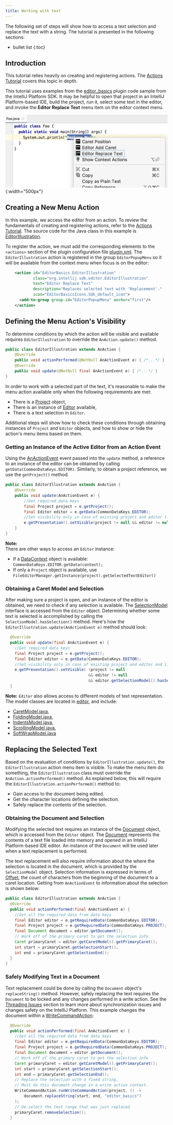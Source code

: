 ```yaml
---
title: Working with text
---
```


The following set of steps will show how to access a text selection and replace the text with a string.
The tutorial is presented in the following sections:
* bullet list
{:toc}

## Introduction
This tutorial relies heavily on creating and registering actions.
The [Actions Tutorial](/tutorials/action_system.md) covers this topic in depth.

This tutorial uses examples from the [editor_basics](https://github.com/JetBrains/intellij-sdk-docs/tree/master/code_samples/editor_basics/) plugin code sample from the IntelliJ Platform SDK.
It may be helpful to open that project in an IntelliJ Platform-based IDE, build the project, run it, select some text in the editor, and invoke the **Editor Replace Text** menu item on the editor context menu.

![String replacement action](img/basics.png){:width="500px"}

## Creating a New Menu Action
In this example, we access the editor from an action.
To review the fundamentals of creating and registering actions, refer to the [Actions Tutorial](/tutorials/action_system.md).
The source code for the Java class in this example is [EditorIllustration](https://github.com/JetBrains/intellij-sdk-docs/blob/master/code_samples/editor_basics/src/main/java/org/intellij/sdk/editor/EditorIllustration.java).

To register the action, we must add the corresponding elements to the `<actions>` section of the plugin configuration file
[plugin.xml](https://github.com/JetBrains/intellij-sdk-docs/blob/master/code_samples/editor_basics/src/main/resources/META-INF/plugin.xml).
The `EditorIllustration` action is registered in the group `EditorPopupMenu` so it will be available from the context menu when focus is on the editor:
```xml
    <action id="EditorBasics.EditorIllustration"
            class="org.intellij.sdk.editor.EditorIllustration"
            text="Editor Replace Text"
            description="Replaces selected text with 'Replacement'."
            icon="EditorBasicsIcons.Sdk_default_icon">
      <add-to-group group-id="EditorPopupMenu" anchor="first"/>
    </action>
```

## Defining the Menu Action's Visibility
To determine conditions by which the action will be visible and available requires `EditorIllustration` to override the
`AnAction.update()` method.
```java
public class EditorIllustration extends AnAction {
    @Override                                        
    public void actionPerformed(@NotNull AnActionEvent e) { /*...*/ }
    @Override
    public void update(@NotNull final AnActionEvent e) { /*...*/ }
}
```

In order to work with a selected part of the text, it's reasonable to make the menu action available only when the following requirements are met:
* There is a [Project](upsource:///platform/core-api/src/com/intellij/openapi/project/Project.java) object,
* There is an instance of [Editor](upsource:///platform/editor-ui-api/src/com/intellij/openapi/editor/Editor.java) available,
* There is a text selection in `Editor`.

Additional steps will show how to check these conditions through obtaining instances of `Project` and `Editor` objects, and how to show or hide the action's menu items based on them.

### Getting an Instance of the Active Editor from an Action Event
Using the [AnActionEvent](upsource:///platform/editor-ui-api/src/com/intellij/openapi/actionSystem/AnActionEvent.java) event passed into the `update` method, a reference to an instance of the editor can be obtained by calling `getData(CommonDataKeys.EDITOR)`.
Similarly, to obtain a project reference, we use the `getProject()` method.
```java
public class EditorIllustration extends AnAction {
    @Override
    public void update(AnActionEvent e) {
        //Get required data keys
        final Project project = e.getProject();
        final Editor editor = e.getData(CommonDataKeys.EDITOR);
        //Set visibility only in case of existing project and editor (for now, selection is added below)
        e.getPresentation().setVisible(project != null && editor != null);
    }
}
```

**Note:**  
There are other ways to access an `Editor` instance:
* If a [DataContext](upsource:///platform/editor-ui-api/src/com/intellij/openapi/actionSystem/DataContext.java) object is available: `CommonDataKeys.EDITOR.getData(context);`
* If only a `Project` object is available, use `FileEditorManager.getInstance(project).getSelectedTextEditor()`

### Obtaining a Caret Model and Selection
After making sure a project is open, and an instance of the editor is obtained, we need to check if any selection is available.
The [SelectionModel](upsource:///platform/editor-ui-api/src/com/intellij/openapi/editor/SelectionModel.java) interface is accessed from the `Editor` object.
Determining whether some text is selected is accomplished by calling the `SelectionModel.hasSelection()` method.
Here's how the `EditorIllustration.update(AnActionEvent e)` method should look:
```java
  @Override
  public void update(final AnActionEvent e) {
    //Get required data keys
    final Project project = e.getProject();
    final Editor editor = e.getData(CommonDataKeys.EDITOR);
    //Set visibility only in case of existing project and editor and if a selection exists
    e.getPresentation().setVisible( (project != null 
                                    && editor != null 
                                    && editor.getSelectionModel().hasSelection()));
  }
```

**Note:**
`Editor` also allows access to different models of text representation. 
The model classes are located in [editor](upsource:///platform/editor-ui-api/src/com/intellij/openapi/editor), and include:
* [CaretModel.java](upsource:///platform/editor-ui-api/src/com/intellij/openapi/editor/CaretModel.java),
* [FoldingModel.java](upsource:///platform/editor-ui-api/src/com/intellij/openapi/editor/FoldingModel.java),
* [IndentsModel.java](upsource:///platform/editor-ui-api/src/com/intellij/openapi/editor/IndentsModel.java),
* [ScrollingModel.java](upsource:///platform/editor-ui-api/src/com/intellij/openapi/editor/ScrollingModel.java),
* [SoftWrapModel.java](upsource:///platform/editor-ui-api/src/com/intellij/openapi/editor/SoftWrapModel.java)


## Replacing the Selected Text
Based on the evaluation of conditions by `EditorIllustration.update()`, the `EditorIllustration` action menu item is visible. 
To make the menu item do something, the `EditorIllustration` class must override the `AnAction.actionPerformed()` method.
As explained below, this will require the `EditorIllustration.actionPerformed()` method to:
* Gain access to the document being edited.
* Get the character locations defining the selection.
* Safely replace the contents of the selection.

### Obtaining the Document and Selection
Modifying the selected text requires an instance of the [Document](upsource:///platform/core-api/src/com/intellij/openapi/editor/Document.java) object, which is accessed from the `Editor` object. 
The [Document](/basics/architectural_overview/documents.md) represents the contents of a text file loaded into memory and opened in an IntelliJ Platform-based IDE editor.
An instance of the `Document` will be used later when a text replacement is performed.

The text replacement will also require information about the where the selection is located in the document, which is provided by the `SelectionModel` object.
Selection information is expressed in terms of [Offset](coordinates_system.md#caret-offset), the count of characters from the beginning of the document to a caret location.
Getting from `AnActionEvent` to information about the selection is shown below: 
```java
public class EditorIllustration extends AnAction {
  @Override
  public void actionPerformed(final AnActionEvent e) {
    //Get all the required data from data keys
    final Editor editor = e.getRequiredData(CommonDataKeys.EDITOR);
    final Project project = e.getRequiredData(CommonDataKeys.PROJECT);
    final Document document = editor.getDocument();
    // Work off of the primary caret to get the selection info
    Caret primaryCaret = editor.getCaretModel().getPrimaryCaret();
    int start = primaryCaret.getSelectionStart();
    int end = primaryCaret.getSelectionEnd();
  }
}
```

### Safely Modifying Text in a Document
Text replacement could be done by calling the `Document` object's `replaceString()` method. 
However, safely replacing the text requires the `Document` to be locked and any changes performed in a write action.
See the [Threading Issues](/basics/architectural_overview/general_threading_rules.md) section to learn more about synchronization issues and changes safety on the IntelliJ Platform.
This example changes the document within a [WriteCommandAction](upsource:///platform/core-api/src/com/intellij/openapi/command/WriteCommandAction.java):
```java
  @Override
  public void actionPerformed(final AnActionEvent e) {
    //Get all the required data from data keys
    final Editor editor = e.getRequiredData(CommonDataKeys.EDITOR);
    final Project project = e.getRequiredData(CommonDataKeys.PROJECT);
    final Document document = editor.getDocument();
    // Work off of the primary caret to get the selection info
    Caret primaryCaret = editor.getCaretModel().getPrimaryCaret();
    int start = primaryCaret.getSelectionStart();
    int end = primaryCaret.getSelectionEnd();
    // Replace the selection with a fixed string.
    // Must do this document change in a write action context.
    WriteCommandAction.runWriteCommandAction(project, () ->
        document.replaceString(start, end, "editor_basics")
    );
    // De-select the text range that was just replaced
    primaryCaret.removeSelection();
  }
```


